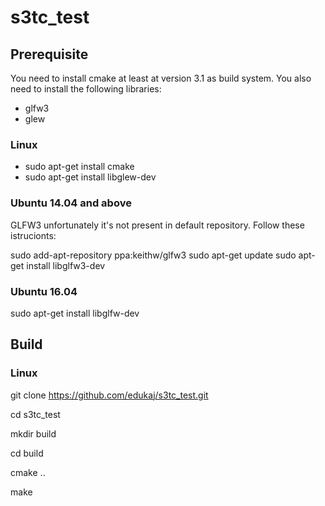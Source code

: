 # s3tc_test
## Prerequisite

You need to install cmake at least at version 3.1 as build system.
You also need to install the following libraries:
  * glfw3
  * glew

### Linux  
  * sudo apt-get install cmake
  * sudo apt-get install libglew-dev

### Ubuntu 14.04 and above
  GLFW3 unfortunately it's not present in default repository. Follow these istrucionts:

  sudo add-apt-repository ppa:keithw/glfw3
  sudo apt-get update
  sudo apt-get install libglfw3-dev

### Ubuntu 16.04
  sudo apt-get install libglfw-dev

## Build
### Linux
  git clone https://github.com/edukaj/s3tc_test.git

  cd s3tc_test

  mkdir build

  cd build

  cmake ..

  make
